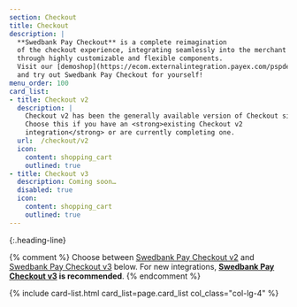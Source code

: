 ```yaml
---
section: Checkout
title: Checkout
description: |
  **Swedbank Pay Checkout** is a complete reimagination
  of the checkout experience, integrating seamlessly into the merchant website
  through highly customizable and flexible components.
  Visit our [demoshop](https://ecom.externalintegration.payex.com/pspdemoshop)
  and try out Swedbank Pay Checkout for yourself!
menu_order: 100
card_list:
- title: Checkout v2
  description: |
    Checkout v2 has been the generally available version of Checkout since 2018.
    Choose this if you have an <strong>existing Checkout v2
    integration</strong> or are currently completing one.
  url:  /checkout/v2
  icon:
    content: shopping_cart
    outlined: true
- title: Checkout v3
  description: Coming soon…
  disabled: true
  icon:
    content: shopping_cart
    outlined: true
---
```


{:.heading-line}

{% comment %}
Choose between [Swedbank Pay Checkout v2][checkout-2] and [Swedbank Pay
Checkout v3][checkout-3] below. For new integrations, **[Swedbank Pay
Checkout v3][checkout-3] is recommended**.
{% endcomment %}

{% include card-list.html card_list=page.card_list col_class="col-lg-4" %}

[checkout-2]: /checkout/v2
[checkout-3]: /checkout/v3
